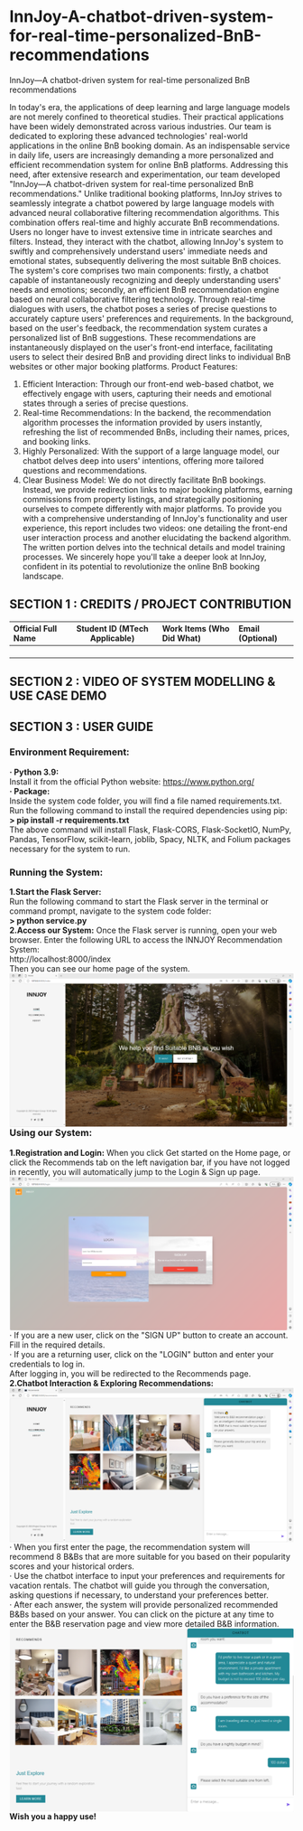 # InnJoy-A-chatbot-driven-system-for-real-time-personalized-BnB-recommendations
InnJoy—A chatbot-driven system for real-time personalized BnB recommendations

In today's era, the applications of deep learning and large language models are not merely confined to theoretical studies. Their practical applications have been widely demonstrated across various industries. Our team is dedicated to exploring these advanced technologies' real-world applications in the online BnB booking domain. As an indispensable service in daily life, users are increasingly demanding a more personalized and efficient recommendation system for online BnB platforms. Addressing this need, after extensive research and experimentation, our team developed "InnJoy—A chatbot-driven system for real-time personalized BnB recommendations." 
Unlike traditional booking platforms, InnJoy strives to seamlessly integrate a chatbot powered by large language models with advanced neural collaborative filtering recommendation algorithms. This combination offers real-time and highly accurate BnB recommendations. Users no longer have to invest extensive time in intricate searches and filters. Instead, they interact with the chatbot, allowing InnJoy's system to swiftly and comprehensively understand users' immediate needs and emotional states, subsequently delivering the most suitable BnB choices. The system's core comprises two main components: firstly, a chatbot capable of instantaneously recognizing and deeply understanding users' needs and emotions; secondly, an efficient BnB recommendation engine based on neural collaborative filtering technology. Through real-time dialogues with users, the chatbot poses a series of precise questions to accurately capture users' preferences and requirements. In the background, based on the user's feedback, the recommendation system curates a personalized list of BnB suggestions. These recommendations are instantaneously displayed on the user's front-end interface, facilitating users to select their desired BnB and providing direct links to individual BnB websites or other major booking platforms. 
Product Features: 
1. Efficient Interaction: Through our front-end web-based chatbot, we effectively engage with users, capturing their needs and emotional states through a series of precise questions. 
2. Real-time Recommendations: In the backend, the recommendation algorithm processes the information provided by users instantly, refreshing the list of recommended BnBs, including their names, prices, and booking links. 
3. Highly Personalized: With the support of a large language model, our chatbot delves deep into users' intentions, offering more tailored questions and recommendations. 
4. Clear Business Model: We do not directly facilitate BnB bookings. Instead, we provide redirection links to major booking platforms, earning commissions from property listings, and strategically positioning ourselves to compete differently with major platforms. 
To provide you with a comprehensive understanding of InnJoy's functionality and user experience, this report includes two videos: one detailing the front-end user interaction process and another elucidating the backend algorithm. The written portion delves into the technical details and model training processes. 
We sincerely hope you'll take a deeper look at InnJoy, confident in its potential to revolutionize the online BnB booking landscape.

## SECTION 1 : CREDITS / PROJECT CONTRIBUTION

| Official Full Name  | Student ID (MTech Applicable)  | Work Items (Who Did What) | Email (Optional) |
| :------------ |:---------------:| :-----| :-----|
|||||
|||||
|||||
|||||

## SECTION 2 : VIDEO OF SYSTEM MODELLING & USE CASE DEMO

## SECTION 3 : USER GUIDE
### Environment Requirement:
**· Python 3.9:**   
Install it from the official Python website: https://www.python.org/  
**· Package:**  
Inside the system code folder, you will find a file named requirements.txt. Run the following command to install the required dependencies using pip:  
**> pip install -r requirements.txt**  
The above command will install Flask, Flask-CORS, Flask-SocketIO, NumPy, Pandas, TensorFlow, scikit-learn, joblib, Spacy, NLTK, and Folium packages necessary for the system to run.  
### Running the System:
**1.Start the Flask Server:**  
Run the following command to start the Flask server in the terminal or command prompt, navigate to the system code folder:  
**> python service.py**   
**2.Access our System:**
Once the Flask server is running, open your web browser. Enter the following URL to access the INNJOY Recommendation System:  
http://localhost:8000/index  
Then you can see our home page of the system.
<img src="./img/home.png"
     style="float: left; margin-right: 0px;" />
### Using our System:  
**1.Registration and Login:**
When you click Get started on the Home page, or click the Recommends tab on the left navigation bar, if you have not logged in recently, you will automatically jump to the Login & Sign up page.
<img src="./img/login.png"
     style="float: left; margin-right: 0px;" />  
· If you are a new user, click on the "SIGN UP" button to create an account. Fill in the required details.  
· If you are a returning user, click on the "LOGIN" button and enter your credentials to log in.  
After logging in, you will be redirected to the Recommends page.  
**2.Chatbot Interaction & Exploring Recommendations:**
<img src="./img/mainpage.png"
     style="float: left; margin-right: 0px;" />  
· When you first enter the page, the recommendation system will recommend 8 B&Bs that are more suitable for you based on their popularity scores and your historical orders.   
· Use the chatbot interface to input your preferences and requirements for vacation rentals. The chatbot will guide you through the conversation, asking questions if necessary, to understand your preferences better.   
· After each answer, the system will provide personalized recommended B&Bs based on your answer. You can click on the picture at any time to enter the B&B reservation page and view more detailed B&B information.  
<img src="./img/ask.png"
     style="float: left; margin-right: 0px;" />  
**Wish you a happy use!**
